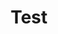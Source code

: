 ---
title: "Test"
description: "This is an example category"
slug: "test"
image: "1.png"
style:
    background: "#2a9d8f"
    color: "#fff"
---